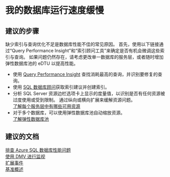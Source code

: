 <properties
    pageTitle="My database is slow"
    description="我的数据库运行速度缓慢"
    service="microsoft.sql"
    resource="servers"
    authors="kasparks"
    displayOrder="6"
    selfHelpType="resource"
    supportTopicIds=""
    resourceTags="databases, servers"
    productPesIds=""
    cloudEnvironments="public"
/>


# 我的数据库运行速度缓慢

## **建议的步骤**
缺少索引与查询优化不足是数据库性能不佳的常见原因。 首先，使用以下链接通过“Query Performance Insight”和“索引顾问工具”来确定是否有机会微调这些索引与查询。 如果问题仍然存在，请考虑更改单一数据库的服务层，或者随时增加弹性数据库池的 eDTU 以提高性能。

* 使用 [Query Performance Insight](data-blade:SqlAzureExtension.QueryPerformanceBlade) 查找消耗最高的查询，并识别要修复的查询。
* 使用 [SQL 数据库顾问](data-blade:SqlAzureExtension.DatabaseRecommendationBlade)获取索引建议并创建索引。
* 分析 SQL Server 资源边栏选项卡上显示的度量值，以识别是否有任何资源被过度使用或受到限制。 通过纵向或横向扩展来缓解资源问题。<br>
[了解每个服务层中有哪些可用资源](https://azure.microsoft.com/documentation/articles/sql-database-service-tiers/)
* 对于多个数据库，可以使用弹性数据库池自动缩放资源。<br>
[了解弹性数据库池](https://azure.microsoft.com/documentation/articles/sql-database-elastic-pool-guidance/)

## **建议的文档**
[排查 Azure SQL 数据库性能问题](https://azure.microsoft.com/documentation/articles/sql-database-troubleshoot-performance/)<br>
[使用 DMV 进行监视](https://azure.microsoft.com/documentation/articles/sql-database-monitoring-with-dmvs/)<br>
[扩展事件](https://azure.microsoft.com/documentation/articles/sql-database-xevent-db-diff-from-svr/)<br>
[基准概述](https://azure.microsoft.com/documentation/articles/sql-database-benchmark-overview/)



<!--HONumber=Jun16_HO3-->



